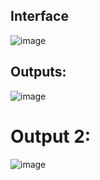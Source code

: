 ## Interface
![image](https://github.com/Guna189/SMS_Classifier/assets/112332925/5d5e690d-5f88-44f0-95de-30d80cfed680)


## Outputs:
![image](https://github.com/Guna189/SMS_Classifier/assets/112332925/64fcfbb0-b12a-4775-86c1-79f20028b801)

# Output 2:
![image](https://github.com/Guna189/SMS_Classifier/assets/112332925/030e9f5e-b525-4e78-af2c-88d06245d452)
